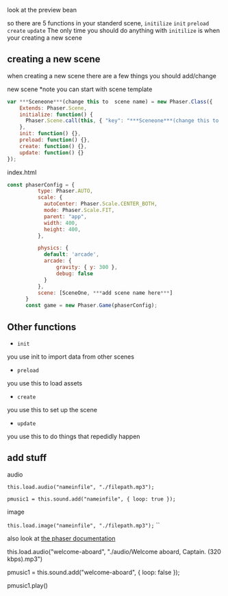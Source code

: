look at the preview bean


so there are 5 functions in your standerd scene, `initilize` `init` `preload` `create` `update`
The only time you should do anything with `initilize` is when your creating a new scene

creating a new scene
-
when creating a new scene there are a few things you should add/change 

new scene *note you can start with scene template
```js
var ***Sceneone***(change this to  scene name) = new Phaser.Class({
    Extends: Phaser.Scene,
    initialize: function() {
      Phaser.Scene.call(this, { "key": "***Sceneone***(change this to  scene name)" });
    },
    init: function() {},
    preload: function() {},
    create: function() {},
    update: function() {}
});
```

index.html
```js
const phaserConfig = {
          type: Phaser.AUTO,
          scale: {
            autoCenter: Phaser.Scale.CENTER_BOTH,
            mode: Phaser.Scale.FIT,
            parent: "app",
            width: 400,
            height: 400,
          },

          physics: {
            default: 'arcade',
            arcade: {
                gravity: { y: 300 },
                debug: false
            }
          },
          scene: [SceneOne, ***add scene name here***]
      }
      const game = new Phaser.Game(phaserConfig);
```

Other functions
-

- `init`

you use init to import data from other scenes

- `preload`

you use this to load assets

- `create`

you use this to set up the scene

- `update`

you use this to do things that repedidly happen

add stuff
-
audio

`this.load.audio("nameinfile", "./filepath.mp3");`

`pmusic1 = this.sound.add("nameinfile", { loop: true });`

image

`this.load.image("nameinfile", "./filepath.mp3");`
``

also look at [the phaser documentation](https://photonstorm.github.io/phaser3-docs/) 



this.load.audio("welcome-aboard", "./audio/Welcome aboard, Captain. (320 kbps).mp3")

pmusic1 = this.sound.add("welcome-aboard", { loop: false });

pmusic1.play()